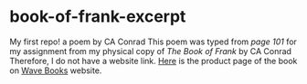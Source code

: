 # book-of-frank-excerpt
My first repo! a poem by CA Conrad 
This poem was typed from *page 101* for my assignment from my physical copy of _The Book of Frank_ by CA Conrad
Therefore, I do not have a website link. [Here](http://wavepoetry.com/products/the-book-of-frank) is the product page of the book on [Wave Books](http://wavepoetry.com/) website. 
